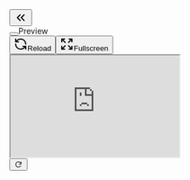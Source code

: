 <div data-slot="card" class="bg-card text-card-foreground rounded-md border border-border/70 dark:border-border/50 shadow-sm dark:shadow-[inset_0_2px_2px_rgba(111,111,111,0.5),inset_0_-2px_2px_rgba(173,160,160,0.15)] flex flex-col flex-1 h-full gap-0 py-0 min-h-0 overflow-hidden"><div class="light sp-c-fVPbOs sp-c-fVPbOs-gMQIch-variant-light sp-wrapper"><div class="flex flex-col flex-1 min-h-0"><div class="flex items-center justify-between px-2 border-b h-12 bg-white rounded-t-md overflow-hidden"><div class="flex items-center gap-2"><button data-slot="button" class="inline-flex items-center justify-center whitespace-nowrap rounded-md text-sm font-medium transition-all ease-[cubic-bezier(.25,.46,.45,.94)] duration-200 outline-none focus-visible:ring-[3px] focus-visible:ring-ring/50 disabled:pointer-events-none disabled:opacity-50 [&amp;_svg]:pointer-events-none [&amp;_svg:not([class*='size-'])]:size-4 shrink-0 [&amp;_svg]:shrink-0 text-foreground hover:bg-accent dark:hover:bg-accent/50 hover:text-accent-foreground h-8 px-3 gap-1"><svg xmlns="http://www.w3.org/2000/svg" width="24" height="24" viewBox="0 0 24 24" fill="none" stroke="currentColor" stroke-width="2" stroke-linecap="round" stroke-linejoin="round" class="lucide lucide-chevrons-left size-4" aria-hidden="true"><path d="m11 17-5-5 5-5"></path><path d="m18 17-5-5 5-5"></path></svg></button><div data-orientation="vertical" role="separator" aria-orientation="vertical" data-slot="separator" class="bg-border shrink-0 data-[orientation=horizontal]:h-px data-[orientation=vertical]:w-px h-6"></div><div class="flex items-center gap-2 bg-accent rounded-full px-3 py-1 transition-[width] ease-[cubic-bezier(.77,0,.175,1)] duration-300 overflow-hidden w-[8rem]"><button type="button" tabindex="0" id="base-ui-_R_3lmklrlb_" role="switch" aria-checked="false" data-slot="switch" class="peer data-[checked]:bg-primary focus-visible:border-ring focus-visible:ring-ring/50 data-[unchecked]:bg-input data-[unchecked]:hover:border-ring/70 data-[checked]:border-primary inline-flex shrink-0 items-center rounded-full border shadow-xs transition-[color,box-shadow,border-color] outline-none focus-visible:ring-[3px] disabled:pointer-events-none disabled:opacity-50 h-6 w-11" data-unchecked=""><span data-slot="switch-thumb" class="bg-background data-[checked]:bg-background pointer-events-none flex items-center justify-center rounded-full ring-0 transition-transform duration-200 ease-in-out size-5 data-[checked]:translate-x-[calc(100%-1px)] data-[unchecked]:translate-x-1" data-unchecked=""><svg class="size-3 flex-shrink-0" fill="none" stroke="currentColor" viewBox="0 0 24 24"><path stroke-linecap="round" stroke-linejoin="round" stroke-width="2" d="M10 20l4-16m4 4l4 4-4 4M6 16l-4-4 4-4"></path></svg></span></button><input id="base-ui-_R_3lmklrlb_-input" style="clip:rect(0 0 0 0);overflow:hidden;white-space:nowrap;position:fixed;top:0;left:0;border:0;padding:0;width:1px;height:1px;margin:-1px" tabindex="-1" type="checkbox" aria-hidden="true"><span class="text-sm font-medium whitespace-nowrap">Preview</span></div></div><div class="flex items-center gap-2"><div class="flex items-center gap-2 transition-all ease-[cubic-bezier(.77,0,.175,1)] duration-300 translate-x-0 opacity-100"><button data-slot="button" class="inline-flex items-center justify-center whitespace-nowrap rounded-md text-sm font-medium transition-all ease-[cubic-bezier(.25,.46,.45,.94)] duration-200 outline-none focus-visible:ring-[3px] focus-visible:ring-ring/50 disabled:pointer-events-none disabled:opacity-50 [&amp;_svg]:pointer-events-none [&amp;_svg:not([class*='size-'])]:size-4 shrink-0 [&amp;_svg]:shrink-0 text-foreground hover:bg-accent dark:hover:bg-accent/50 hover:text-accent-foreground h-8 px-3 gap-1"><svg xmlns="http://www.w3.org/2000/svg" width="24" height="24" viewBox="0 0 24 24" fill="none" stroke="currentColor" stroke-width="2" stroke-linecap="round" stroke-linejoin="round" class="lucide lucide-refresh-ccw size-4" aria-hidden="true"><path d="M21 12a9 9 0 0 0-9-9 9.75 9.75 0 0 0-6.74 2.74L3 8"></path><path d="M3 3v5h5"></path><path d="M3 12a9 9 0 0 0 9 9 9.75 9.75 0 0 0 6.74-2.74L21 16"></path><path d="M16 16h5v5"></path></svg><span>Reload</span></button><button data-slot="button" class="inline-flex items-center justify-center whitespace-nowrap rounded-md text-sm font-medium transition-all ease-[cubic-bezier(.25,.46,.45,.94)] duration-200 outline-none focus-visible:ring-[3px] focus-visible:ring-ring/50 disabled:pointer-events-none disabled:opacity-50 [&amp;_svg]:pointer-events-none [&amp;_svg:not([class*='size-'])]:size-4 shrink-0 [&amp;_svg]:shrink-0 text-foreground hover:bg-accent dark:hover:bg-accent/50 hover:text-accent-foreground h-8 px-3 gap-1"><svg xmlns="http://www.w3.org/2000/svg" width="24" height="24" viewBox="0 0 24 24" fill="none" stroke="currentColor" stroke-width="2" stroke-linecap="round" stroke-linejoin="round" class="lucide lucide-expand size-4" aria-hidden="true"><path d="m15 15 6 6"></path><path d="m15 9 6-6"></path><path d="M21 16v5h-5"></path><path d="M21 8V3h-5"></path><path d="M3 16v5h5"></path><path d="m3 21 6-6"></path><path d="M3 8V3h5"></path><path d="M9 9 3 3"></path></svg><span>Fullscreen</span></button></div></div></div><div class="flex-1 flex min-h-0"><div class="flex-1 bg-gray-200"><div class="sp-c-euXojQ sp-preview sp-stack" style="height: 100%; width: 100%;"><div class="sp-c-juMdfR sp-preview-container"><iframe class="sp-c-fgviib sp-preview-iframe" title="Sandpack Preview" sandbox="allow-forms allow-modals allow-popups allow-presentation allow-same-origin allow-scripts allow-downloads allow-pointer-lock" allow="accelerometer; camera; encrypted-media; geolocation; gyroscope; hid; microphone; midi; clipboard-read; clipboard-write; xr-spatial-tracking;" src="https://2-19-8-sandpack.codesandbox.io/" style="height: 181px;"></iframe><div class="sp-c-kwibBT sp-preview-actions"><button class="sp-icon-standalone sp-c-bxeRRt sp-c-gMfcns sp-c-dEbKhQ sp-button" type="button"><svg fill="currentColor" height="16" viewBox="0 0 16 16" width="16" xmlns="http://www.w3.org/2000/svg"><title>Refresh preview</title><path clip-rule="evenodd" d="M3.83325 7.99992C3.83325 5.69867 5.69853 3.83325 7.99934 3.83325C9.81246 3.83325 11.3563 4.99195 11.9285 6.61097C11.9396 6.6425 11.9536 6.67221 11.97 6.69992H8.80005C8.52391 6.69992 8.30005 6.92378 8.30005 7.19992C8.30005 7.47606 8.52391 7.69992 8.80005 7.69992H12.5667C12.8981 7.69992 13.1667 7.43129 13.1667 7.09992V3.33325C13.1667 3.05711 12.9429 2.83325 12.6667 2.83325C12.3906 2.83325 12.1667 3.05711 12.1667 3.33325V4.94608C11.2268 3.66522 9.7106 2.83325 7.99934 2.83325C5.14613 2.83325 2.83325 5.14651 2.83325 7.99992C2.83325 10.8533 5.14613 13.1666 7.99934 13.1666C9.91218 13.1666 11.5815 12.1266 12.474 10.5836C12.6123 10.3446 12.5306 10.0387 12.2915 9.90044C12.0525 9.76218 11.7466 9.84387 11.6084 10.0829C10.8873 11.3296 9.54072 12.1666 7.99934 12.1666C5.69853 12.1666 3.83325 10.3012 3.83325 7.99992Z" fill-rule="evenodd"></path></svg></button></div></div></div></div></div><div class="bg-white rounded-b-md"><div class="border-t flex flex-col"><div class="h-14 flex items-center justify-between px-2 flex-shrink-0"><div class="flex items-center gap-2 text-sm"><svg xmlns="http://www.w3.org/2000/svg" width="24" height="24" viewBox="0 0 24 24" fill="none" stroke="currentColor" stroke-width="2" stroke-linecap="round" stroke-linejoin="round" class="lucide lucide-square-terminal size-4" aria-hidden="true"><path d="m7 11 2-2-2-2"></path><path d="M11 13h4"></path><rect width="18" height="18" x="3" y="3" rx="2" ry="2"></rect></svg><span>Console</span></div><div class="flex items-center gap-2"><div class="flex items-center gap-1.5 text-sm"><span class="text-gray-400">Last change:</span><span class="text-gray-700">3 hours ago</span></div><div data-orientation="vertical" role="separator" aria-orientation="vertical" data-slot="separator" class="bg-border shrink-0 data-[orientation=horizontal]:h-px data-[orientation=vertical]:w-px h-4"></div><button data-slot="button" class="inline-flex items-center justify-center whitespace-nowrap rounded-md text-sm font-medium transition-all ease-[cubic-bezier(.25,.46,.45,.94)] duration-200 outline-none focus-visible:ring-[3px] focus-visible:ring-ring/50 disabled:pointer-events-none disabled:opacity-50 [&amp;_svg]:pointer-events-none [&amp;_svg:not([class*='size-'])]:size-4 shrink-0 [&amp;_svg]:shrink-0 text-foreground hover:bg-accent dark:hover:bg-accent/50 hover:text-accent-foreground h-8 px-3 gap-1"><svg xmlns="http://www.w3.org/2000/svg" width="24" height="24" viewBox="0 0 24 24" fill="none" stroke="currentColor" stroke-width="2" stroke-linecap="round" stroke-linejoin="round" class="lucide lucide-funnel size-4" aria-hidden="true"><path d="M10 20a1 1 0 0 0 .553.895l2 1A1 1 0 0 0 14 21v-7a2 2 0 0 1 .517-1.341L21.74 4.67A1 1 0 0 0 21 3H3a1 1 0 0 0-.742 1.67l7.225 7.989A2 2 0 0 1 10 14z"></path></svg><span>Filters</span></button><div data-orientation="vertical" role="separator" aria-orientation="vertical" data-slot="separator" class="bg-border shrink-0 data-[orientation=horizontal]:h-px data-[orientation=vertical]:w-px h-4"></div><button data-slot="button" class="inline-flex items-center justify-center gap-2 whitespace-nowrap rounded-md text-sm font-medium transition-all ease-[cubic-bezier(.25,.46,.45,.94)] duration-200 outline-none focus-visible:ring-[3px] focus-visible:ring-ring/50 disabled:pointer-events-none disabled:opacity-50 [&amp;_svg]:pointer-events-none shrink-0 [&amp;_svg]:shrink-0 text-foreground hover:bg-accent dark:hover:bg-accent/50 hover:text-accent-foreground size-8 [&amp;_svg:not([class*='size-'])]:size-3"><svg xmlns="http://www.w3.org/2000/svg" width="24" height="24" viewBox="0 0 24 24" fill="none" stroke="currentColor" stroke-width="2" stroke-linecap="round" stroke-linejoin="round" class="lucide lucide-chevrons-down size-4 transition-transform duration-200" aria-hidden="true"><path d="m7 6 5 5 5-5"></path><path d="m7 13 5 5 5-5"></path></svg></button></div></div><div class="px-2"><div data-slot="collapsible" data-closed=""></div></div></div></div></div></div></div>